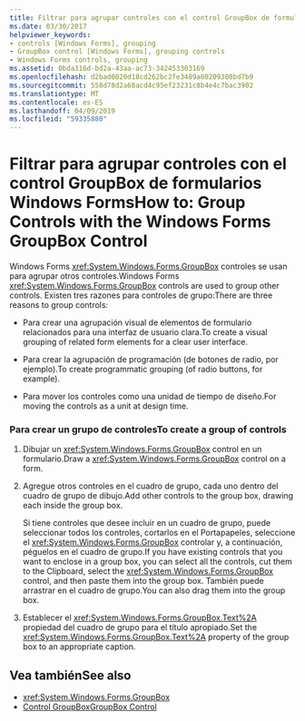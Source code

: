 ```yaml
---
title: Filtrar para agrupar controles con el control GroupBox de formularios Windows Forms
ms.date: 03/30/2017
helpviewer_keywords:
- controls [Windows Forms], grouping
- GroupBox control [Windows Forms], grouping controls
- Windows Forms controls, grouping
ms.assetid: 0bda316d-bd2a-43aa-ac73-342453303169
ms.openlocfilehash: d2bad0020d18cd262bc2fe3489a00209308bd7b9
ms.sourcegitcommit: 558d78d2a68acd4c95ef23231c8b4e4c7bac3902
ms.translationtype: MT
ms.contentlocale: es-ES
ms.lasthandoff: 04/09/2019
ms.locfileid: "59335880"
---
```

# <a name="how-to-group-controls-with-the-windows-forms-groupbox-control"></a><span data-ttu-id="20240-102">Filtrar para agrupar controles con el control GroupBox de formularios Windows Forms</span><span class="sxs-lookup"><span data-stu-id="20240-102">How to: Group Controls with the Windows Forms GroupBox Control</span></span>
<span data-ttu-id="20240-103">Windows Forms <xref:System.Windows.Forms.GroupBox> controles se usan para agrupar otros controles.</span><span class="sxs-lookup"><span data-stu-id="20240-103">Windows Forms <xref:System.Windows.Forms.GroupBox> controls are used to group other controls.</span></span> <span data-ttu-id="20240-104">Existen tres razones para controles de grupo:</span><span class="sxs-lookup"><span data-stu-id="20240-104">There are three reasons to group controls:</span></span>  
  
-   <span data-ttu-id="20240-105">Para crear una agrupación visual de elementos de formulario relacionados para una interfaz de usuario clara.</span><span class="sxs-lookup"><span data-stu-id="20240-105">To create a visual grouping of related form elements for a clear user interface.</span></span>  
  
-   <span data-ttu-id="20240-106">Para crear la agrupación de programación (de botones de radio, por ejemplo).</span><span class="sxs-lookup"><span data-stu-id="20240-106">To create programmatic grouping (of radio buttons, for example).</span></span>  
  
-   <span data-ttu-id="20240-107">Para mover los controles como una unidad de tiempo de diseño.</span><span class="sxs-lookup"><span data-stu-id="20240-107">For moving the controls as a unit at design time.</span></span>  
  
### <a name="to-create-a-group-of-controls"></a><span data-ttu-id="20240-108">Para crear un grupo de controles</span><span class="sxs-lookup"><span data-stu-id="20240-108">To create a group of controls</span></span>  
  
1. <span data-ttu-id="20240-109">Dibujar un <xref:System.Windows.Forms.GroupBox> control en un formulario.</span><span class="sxs-lookup"><span data-stu-id="20240-109">Draw a <xref:System.Windows.Forms.GroupBox> control on a form.</span></span>  
  
2. <span data-ttu-id="20240-110">Agregue otros controles en el cuadro de grupo, cada uno dentro del cuadro de grupo de dibujo.</span><span class="sxs-lookup"><span data-stu-id="20240-110">Add other controls to the group box, drawing each inside the group box.</span></span>  
  
     <span data-ttu-id="20240-111">Si tiene controles que desee incluir en un cuadro de grupo, puede seleccionar todos los controles, cortarlos en el Portapapeles, seleccione el <xref:System.Windows.Forms.GroupBox> controlar y, a continuación, péguelos en el cuadro de grupo.</span><span class="sxs-lookup"><span data-stu-id="20240-111">If you have existing controls that you want to enclose in a group box, you can select all the controls, cut them to the Clipboard, select the <xref:System.Windows.Forms.GroupBox> control, and then paste them into the group box.</span></span> <span data-ttu-id="20240-112">También puede arrastrar en el cuadro de grupo.</span><span class="sxs-lookup"><span data-stu-id="20240-112">You can also drag them into the group box.</span></span>  
  
3. <span data-ttu-id="20240-113">Establecer el <xref:System.Windows.Forms.GroupBox.Text%2A> propiedad del cuadro de grupo para el título apropiado.</span><span class="sxs-lookup"><span data-stu-id="20240-113">Set the <xref:System.Windows.Forms.GroupBox.Text%2A> property of the group box to an appropriate caption.</span></span>  
  
## <a name="see-also"></a><span data-ttu-id="20240-114">Vea también</span><span class="sxs-lookup"><span data-stu-id="20240-114">See also</span></span>

- <xref:System.Windows.Forms.GroupBox>
- [<span data-ttu-id="20240-115">Control GroupBox</span><span class="sxs-lookup"><span data-stu-id="20240-115">GroupBox Control</span></span>](groupbox-control-windows-forms.md)
